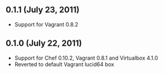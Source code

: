 ## 0.1.1 (July 23, 2011)

  - Support for Vagrant 0.8.2

## 0.1.0 (July 22, 2011)

  - Support for Chef 0.10.2, Vagrant 0.8.1 and Virtualbox 4.1.0
  - Reverted to default Vagrant lucid64 box
